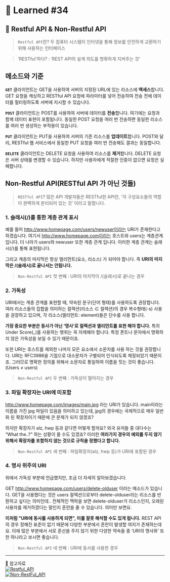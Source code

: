 # 🌟 Learned #34
## 🔶 Restful API & Non-Restful API
> `Restful API`란?
두 컴퓨터 시스템이 인터넷을 통해 정보를 안전하게 교환하기 위해 사용하는 인터페이스

 >‘RESTful’하다?
 >: ‘REST API의 설계 의도를 명확하게 지켜주는 것’ 
 
## 메소드와 기준
 
**`GET`**
클라이언트는 GET을 사용하여 서버의 지정된 URL에 있는 리소스에 **액세스**합니다. GET 요청을 캐싱하고 RESTful API 요청에 파라미터를 넣어 전송하여 전송 전에 데이터를 필터링하도록 서버에 지시할 수 있습니다.

**`POST`**
클라이언트는 POST를 사용하여 서버에 데이터를 **전송**합니다. 여기에는 요청과 함께 데이터 표현이 포함됩니다. 동일한 POST 요청을 여러 번 전송하면 동일한 리소스를 여러 번 생성하는 부작용이 있습니다.

**`PUT`**
클라이언트는 PUT을 사용하여 서버의 기존 리소스를 **업데이트**합니다. POST와 달리, RESTful 웹 서비스에서 동일한 PUT 요청을 여러 번 전송해도 결과는 동일합니다.

**`DELETE`**
클라이언트는 DELETE 요청을 사용하여 리소스를 **제거**합니다. DELETE 요청은 서버 상태를 변경할 수 있습니다. 하지만 사용자에게 적절한 인증이 없으면 요청은 실패합니다.

## Non-Restful API(RESTful API 가 아닌 것들)

> `RESTful API`?
> 많은 API 개발자들은 RESTful한 API란, ‘각 구성요소들의 역할이 완벽하게 분리되어 있는 것’ 이라고 말합니다.

### **1. 슬래시(/)를 통한 계층 관계 표시**

예를 들어 http://www.homepage.com/users/newuser이라는 URI가 존재한다고 하겠습니다. 여기서 http://www.homepage.com이라는 호스트와 users는 계층관계 입니다. 더 나아가 users와 newuser 또한 계층 관계 입니다. 이러한 계층 관계는 슬래시(/)를 통해 표현됩니다.

그리고 계층의 마지막은 항상 엘리먼트(요소, 리소스) 가 되어야 합니다. 즉 **URI의 마지막은 /(슬래시)로 끝나서는 안됩니다.**

> `Non-Restful API` 첫 번째 : URI의 마지막이 /(슬래시)로 끝나는 경우

### **2. 가독성**

URI에서는 계층 관계를 표현할 때, 약속된 문구(단어 형태)를 사용하도록 권장합니다. 여러 리소스들의 집합을 의미하는 컬렉션(리소스 ∈ 컬렉션)의 경우 복수형태(-s) 사용을 권장하고 있으며, 각 리소스(엘리먼트: element)들은 단수를 사용 합니다.

**가장 중요한 부분은 동사가 아닌 ‘명사’로 컬렉션과 엘리먼트를 표현 해야 합니다.**
특히 Under Score(\_)를 사용하는 행위는 꼭 자제해야 합니다. 특정 폰트나 문자에서 명확하지 않은 가독성을 보일 수 있기 때문이죠.

또한 URI는 호스트를 제외한 나머지 모든 요소에서 소문자를 사용 하는 것을 권장합니다. URI는 RFC3986을 기점으로 대소문자가 구별되어 인식되도록 제정되었기 때문이죠. 그러므로 명확한 정의를 위해서 소문자로 통일하여 이름을 짓는 것이 좋습니다. (Users ≠ users)

> `Non-Restful API` 두 번째 : 가독성이 떨어지는 경우

### **3. 파일 확장자는 URI에 미포함**

http://www.homepage.com/images/main.jpg 라는 URI가 있습니다. main이라는 이름을 가진 jpg 파일이 있음을 의미하고 있는데, jpg의 경우에는 국제적으로 매우 일반화 된 확장자이기 때문에 큰 문제가 되지 않겠죠?

하지만 확장자가 alz, hwp 등과 같다면 어떻게 할까요? 외국 유저들 중 대다수는 “What the..?” 하는 상황이 올 수도 있겠죠? 이러한 **여러가지 경우의 예외를 두지 않기 위해서 확장자를 포함하지 않는 것으로 규칙을 정했다고 합니다.**

> `Non-Restful API` 세 번째 : 파일확장자(alz, hwp 등)가 URI에 포함된 경우

### **4. 명사 위주의 URI**

위에서 가독성 부분에 언급했지만, 조금 더 자세히 알아보겠습니다.

GET http://www.homepage.com/users/delete-olduser 이라는 메소드가 있습니다. GET을 사용했다는 것은 users 컬렉션으로부터 delete-olduser라는 리소스를 반환하고 싶다는 의미인데.. 전체적인 맥락을 보면 delete-olduser가 리소스인지, 오래된 사용자를 제거하겠다는 말인지 혼란을 줄 수 있습니다. 의미만 보면요.

**이처럼 "URI에 동사를 사용하게 되면", 이를 잘못 해석할 수도 있게 됩니다.**
REST API의 경우 정해진 표준이 없기 때문에 다양한 부분에서 혼란이 발생할 여지가 존재하는데요. 이에 많은 부분에서 서로 혼선을 주지 않기 위한 다양한 약속들 중 ‘URI의 명사화’ 또한 하나라고 보시면 좋습니다.

> `Non-Restful API` 네 번째 : URI에 동사를 사용한 경우

---

💟 참고자료
<br>
[![Restful_API](https://img.shields.io/badge/Restful_API-E8E8E8.svg?style=for-the-badge&logo=Restful_API&logoColor=white)](https://aws.amazon.com/ko/what-is/restful-api/)
<br>
[![Non-RestFul_API](https://img.shields.io/badge/Non-RestFul_API-E8E8E8.svg?style=for-the-badge&logo=Non-RestFul_API&logoColor=white)](https://wallees.wordpress.com/2018/04/19/rest-api-restful/)
